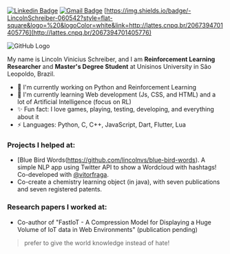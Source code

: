 [![Linkedin Badge](https://img.shields.io/badge/-lincolnvs-063f5b?style=flat-square&logo=Linkedin&logoColor=white&link=https://www.linkedin.com/in/lincolnvs/)](https://www.linkedin.com/in/lincolnvs/)
[![Gmail Badge](https://img.shields.io/badge/-lincolnschreiber@gmail.com-c14438?style=flat-square&logo=Gmail&logoColor=white&link=mailto:lincolnschreiber@gmail.com)](mailto:lincolnschreiber@gmail.com)
[https://img.shields.io/badge/-LincolnSchreiber-060542?style=flat-square&logo=%20&logoColor=white&link=http://lattes.cnpq.br/2067394701405776](http://lattes.cnpq.br/2067394701405776)

![GitHub Logo](https://raw.githubusercontent.com/godcrampy/godcrampy/master/hello.gif)

My name is Lincoln Vinicius Schreiber, and I am **Reinforcement Learning Researcher** and **Master's Degree Student** at Unisinos University in São Leopoldo, Brazil.

- 🔭 I'm currently working on Python and Reinforcement Learning
- 🌱 I'm currently learning Web development (Js, CSS, and HTML) and a lot of Artificial Intelligence (focus on RL)
- ✨ Fun fact: I love games, playing, testing, developing, and everything about it
- ⚡ Languages: Python, C, C++, JavaScript, Dart, Flutter, Lua

### Projects I helped at:
- [Blue Bird Words(https://github.com/lincolnvs/blue-bird-words). A simple NLP app using Twitter API to show a Wordcloud with hashtags! Co-developed with [@vitorfraga](https://github.com/vitorfraga).
- Co-create a chemistry learning object (in java), with seven publications and seven registered patents.

### Research papers I worked at:
- Co-author of "FastIoT - A Compression Model for Displaying a Huge Volume of IoT data in Web Environments" (publication pending)

> prefer to give the world knowledge instead of hate!
